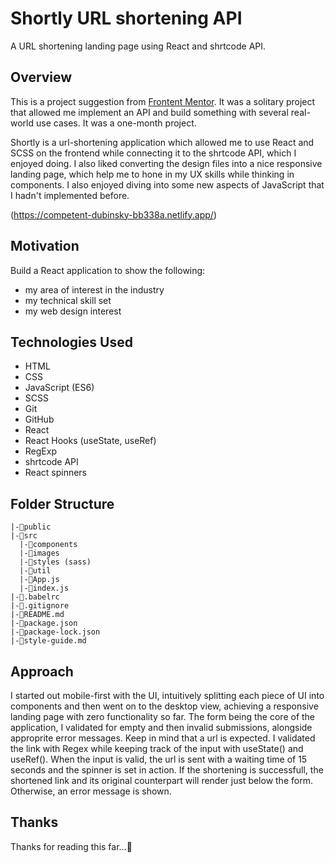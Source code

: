   # Shortly URL shortening API 
  A URL shortening landing page using React and shrtcode API.
  
  ## Overview 
  This is a project suggestion from [Frontent Mentor](https://www.frontendmentor.io/). It was a solitary project that allowed me implement an API and build something with           several real-world use cases. It was a one-month project.
  
  Shortly is a url-shortening application which allowed me to use React and SCSS on the frontend while connecting it to the shrtcode API, which I enjoyed doing. I also liked         converting the design files into a nice responsive landing page, which help me to hone in my UX skills while thinking in components. I also enjoyed diving into some new         aspects of JavaScript that I hadn't implemented before. 
  
  (https://competent-dubinsky-bb338a.netlify.app/)
  
  ## Motivation
  Build a React application to show the following:
  - my area of interest in the industry
  - my technical skill set
  - my web design interest
  
  ## Technologies Used
  - HTML
  - CSS
  - JavaScript (ES6)
  - SCSS
  - Git
  - GitHub
  - React
  - React Hooks (useState, useRef)
  - RegExp
  - shrtcode API
  - React spinners
  
  ## Folder Structure
    |-📁public
    |-📁src
      |-📁components
      |-📁images
      |-📁styles (sass)
      |-📁util
      |-📃App.js
      |-📃index.js
    |-📃.babelrc
    |-📃.gitignore
    |-📃README.md
    |-📃package.json
    |-📃package-lock.json
    |-📃style-guide.md
  
  ## Approach
   I started out mobile-first with the UI, intuitively splitting each piece of UI into components and then went on to the desktop view, achieving a responsive landing page with    zero functionality so far. The form being the core of the application, I validated for empty and then invalid submissions, alongside approprite error messages.      Keep in mind that a url is expected. I validated the link with Regex while keeping track of the input with useState() and useRef(). When the input is valid, the url is sent      with a waiting time of 15 seconds and the spinner is set in action. If the shortening is successfull, the shortened link and its original counterpart will render just below      the form. Otherwise, an error message is shown.
   
   ## Thanks
   Thanks for reading this far...🎉
